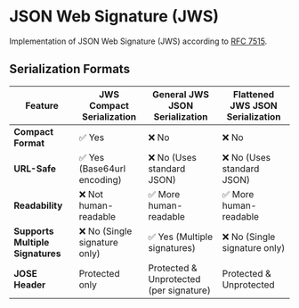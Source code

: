 # JSON Web Signature (JWS)

Implementation of JSON Web Signature (JWS) according to [RFC 7515](https://tools.ietf.org/html/rfc7515).

## Serialization Formats

| Feature                          | JWS Compact Serialization     | General JWS JSON Serialization          | Flattened JWS JSON Serialization |
| -------------------------------- | ----------------------------- | --------------------------------------- | -------------------------------- |
| **Compact Format**               | ✅ Yes                        | ❌ No                                   | ❌ No                            |
| **URL-Safe**                     | ✅ Yes (Base64url encoding)   | ❌ No (Uses standard JSON)              | ❌ No (Uses standard JSON)       |
| **Readability**                  | ❌ Not human-readable         | ✅ More human-readable                  | ✅ More human-readable           |
| **Supports Multiple Signatures** | ❌ No (Single signature only) | ✅ Yes (Multiple signatures)            | ❌ No (Single signature only)    |
| **JOSE Header**                  | Protected only                | Protected & Unprotected (per signature) | Protected & Unprotected          |
